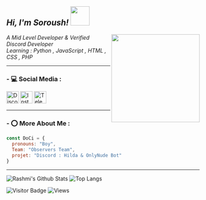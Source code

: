 <h2><em> Hi, I'm Soroush! <img src="https://cdn.discordapp.com/emojis/880521883739648060.gif?size=4096" width="50"></h2>
<img align='right' src="https://cdn.discordapp.com/attachments/869114893096345600/911259802364178463/Logo.png" width="230">
<p>A Mid Level Developer & Verified Discord Developer </br>Learning : 
Python , JavaScript , HTML , CSS , PHP
</em></p>

---
### - 💻 Social Media :

<p align="left">
<a href="https://discord.gg/Ed2EHXunFA"><img alt="Discord - 家 doci ZΞTA#7191" title="Discord - ろ𝐃𝐨𝐜𝐢 𝐂𝐢𝐞𝐥𝐨#5230" height="32" width="32" src=https://cdn.discordapp.com/attachments/906990335006220318/911332020028846181/discord-mascot.png></a>
<a href="https://instagram.com/soroushmkz"><img alt="Instagram - DoCi" title="Instagram - DoCi" height="32" width="32" src=https://cdn.discordapp.com/attachments/864936919312629850/911264557777952869/instagram.png></a>
  <a href="https://t.me/DoCi_Mk"><img alt="Telegram - DoCi" title="Telegram - DoCi" height="32" width="32" src=https://cdn.discordapp.com/attachments/912414110732419123/916621972081885204/telegram_PNG34.png></a>

</p>

---


### - ⭕ More About Me :

```javascript
const DoCi = {
  pronouns: "Boy",
  Team: "Observers Team",
  projet: "Discord : Hilda & OnlyNude Bot"
}
```

---

![Rashmi's Github Stats](https://github-readme-stats.vercel.app/api?username=DoCi-Mk&count_private=true&show_icons=true&include_all_commits=true)
![Top Langs](https://github-readme-stats.vercel.app/api/top-langs/?username=DoCi-Mk&hide=TeX&layout=compact)

![Visitor Badge](https://visitor-badge.laobi.icu/badge?page_id=DoCi-Mk.DoCi-Mk)
![Views](https://komarev.com/ghpvc/?username=DoCi-Mk&style=flat-square&label=Views)
